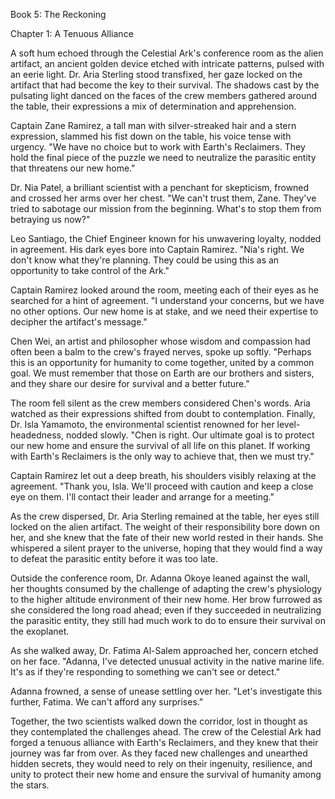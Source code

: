 Book 5: The Reckoning

Chapter 1: A Tenuous Alliance

A soft hum echoed through the Celestial Ark's conference room as the alien artifact, an ancient golden device etched with intricate patterns, pulsed with an eerie light. Dr. Aria Sterling stood transfixed, her gaze locked on the artifact that had become the key to their survival. The shadows cast by the pulsating light danced on the faces of the crew members gathered around the table, their expressions a mix of determination and apprehension.

Captain Zane Ramirez, a tall man with silver-streaked hair and a stern expression, slammed his fist down on the table, his voice tense with urgency. "We have no choice but to work with Earth's Reclaimers. They hold the final piece of the puzzle we need to neutralize the parasitic entity that threatens our new home."

Dr. Nia Patel, a brilliant scientist with a penchant for skepticism, frowned and crossed her arms over her chest. "We can't trust them, Zane. They've tried to sabotage our mission from the beginning. What's to stop them from betraying us now?"

Leo Santiago, the Chief Engineer known for his unwavering loyalty, nodded in agreement. His dark eyes bore into Captain Ramirez. "Nia's right. We don't know what they're planning. They could be using this as an opportunity to take control of the Ark."

Captain Ramirez looked around the room, meeting each of their eyes as he searched for a hint of agreement. "I understand your concerns, but we have no other options. Our new home is at stake, and we need their expertise to decipher the artifact's message."

Chen Wei, an artist and philosopher whose wisdom and compassion had often been a balm to the crew's frayed nerves, spoke up softly. "Perhaps this is an opportunity for humanity to come together, united by a common goal. We must remember that those on Earth are our brothers and sisters, and they share our desire for survival and a better future."

The room fell silent as the crew members considered Chen's words. Aria watched as their expressions shifted from doubt to contemplation. Finally, Dr. Isla Yamamoto, the environmental scientist renowned for her level-headedness, nodded slowly. "Chen is right. Our ultimate goal is to protect our new home and ensure the survival of all life on this planet. If working with Earth's Reclaimers is the only way to achieve that, then we must try."

Captain Ramirez let out a deep breath, his shoulders visibly relaxing at the agreement. "Thank you, Isla. We'll proceed with caution and keep a close eye on them. I'll contact their leader and arrange for a meeting."

As the crew dispersed, Dr. Aria Sterling remained at the table, her eyes still locked on the alien artifact. The weight of their responsibility bore down on her, and she knew that the fate of their new world rested in their hands. She whispered a silent prayer to the universe, hoping that they would find a way to defeat the parasitic entity before it was too late.

Outside the conference room, Dr. Adanna Okoye leaned against the wall, her thoughts consumed by the challenge of adapting the crew's physiology to the higher altitude environment of their new home. Her brow furrowed as she considered the long road ahead; even if they succeeded in neutralizing the parasitic entity, they still had much work to do to ensure their survival on the exoplanet.

As she walked away, Dr. Fatima Al-Salem approached her, concern etched on her face. "Adanna, I've detected unusual activity in the native marine life. It's as if they're responding to something we can't see or detect."

Adanna frowned, a sense of unease settling over her. "Let's investigate this further, Fatima. We can't afford any surprises."

Together, the two scientists walked down the corridor, lost in thought as they contemplated the challenges ahead. The crew of the Celestial Ark had forged a tenuous alliance with Earth's Reclaimers, and they knew that their journey was far from over. As they faced new challenges and unearthed hidden secrets, they would need to rely on their ingenuity, resilience, and unity to protect their new home and ensure the survival of humanity among the stars.